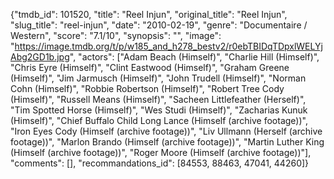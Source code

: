{"tmdb_id": 101520, "title": "Reel Injun", "original_title": "Reel Injun", "slug_title": "reel-injun", "date": "2010-02-19", "genre": "Documentaire / Western", "score": "7.1/10", "synopsis": "", "image": "https://image.tmdb.org/t/p/w185_and_h278_bestv2/r0ebTBIDqTDpxlWELYjAbg2GD1b.jpg", "actors": ["Adam Beach (Himself)", "Charlie Hill (Himself)", "Chris Eyre (Himself)", "Clint Eastwood (Himself)", "Graham Greene (Himself)", "Jim Jarmusch (Himself)", "John Trudell (Himself)", "Norman Cohn (Himself)", "Robbie Robertson (Himself)", "Robert Tree Cody (Himself)", "Russell Means (Himself)", "Sacheen Littlefeather (Herself)", "Tim Spotted Horse (Himself)", "Wes Studi (Himself)", "Zacharias Kunuk (Himself)", "Chief Buffalo Child Long Lance (Himself (archive footage))", "Iron Eyes Cody (Himself (archive footage))", "Liv Ullmann (Herself (archive footage))", "Marlon Brando (Himself (archive footage))", "Martin Luther King (Himself (archive footage))", "Roger Moore (Himself (archive footage))"], "comments": [], "recommandations_id": [84553, 88463, 47041, 44260]}
